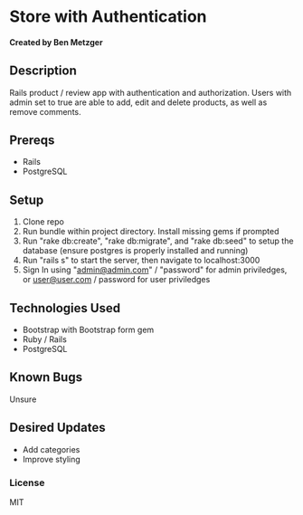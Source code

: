 # Store with Authentication

#### Created by Ben Metzger

## Description

Rails product / review app with authentication and authorization. Users with admin set to true are able to add, edit  and delete products, as well as remove comments.

## Prereqs

* Rails
* PostgreSQL

## Setup

1) Clone repo
2) Run bundle within project directory. Install missing gems if prompted
3) Run "rake db:create", "rake db:migrate", and "rake db:seed" to setup the database (ensure postgres is properly installed and running)
4) Run "rails s" to start the server, then navigate to localhost:3000
5) Sign In using "admin@admin.com" / "password" for admin priviledges, or user@user.com / password for user priviledges

## Technologies Used

* Bootstrap with Bootstrap form gem
* Ruby / Rails
* PostgreSQL

## Known Bugs

Unsure

## Desired Updates

* Add categories
* Improve styling

### License

MIT